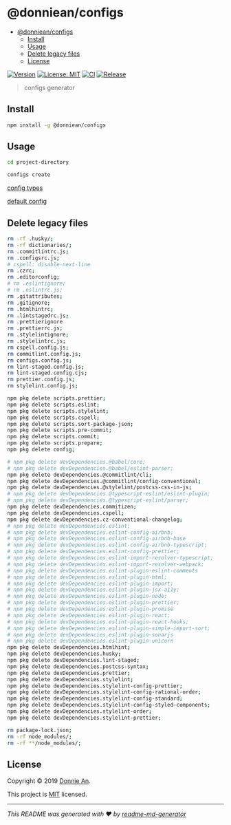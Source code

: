 # @donniean/configs

- [@donniean/configs](#donnieanconfigs)
  - [Install](#install)
  - [Usage](#usage)
  - [Delete legacy files](#delete-legacy-files)
  - [License](#license)

[![Version](https://img.shields.io/npm/v/@donniean/configs.svg)](https://www.npmjs.com/package/@donniean/configs) [![License: MIT](https://img.shields.io/github/license/donniean/configs)](https://github.com/donniean/configs/blob/master/LICENSE) [![CI](https://github.com/donniean/configs/actions/workflows/ci.yml/badge.svg)](https://github.com/donniean/configs/actions/workflows/ci.yml) [![Release](https://github.com/donniean/configs/actions/workflows/release.yml/badge.svg)](https://github.com/donniean/configs/actions/workflows/release.yml)

> configs generator

## Install

```sh
npm install -g @donniean/configs
```

## Usage

```sh
cd project-directory
```

```sh
configs create
```

[config types](src/types/configs-config.ts)

[default config](src/constants/configs-config.ts)

## Delete legacy files

```sh
rm -rf .husky/;
rm -rf dictionaries/;
rm .commitlintrc.js;
rm .configsrc.js;
# cspell: disable-next-line
rm .czrc;
rm .editorconfig;
# rm .eslintignore;
# rm .eslintrc.js;
rm .gitattributes;
rm .gitignore;
rm .htmlhintrc;
rm .lintstagedrc.js;
rm .prettierignore
rm .prettierrc.js;
rm .stylelintignore;
rm .stylelintrc.js;
rm cspell.config.js;
rm commitlint.config.js;
rm configs.config.js;
rm lint-staged.config.js;
rm lint-staged.config.cjs;
rm prettier.config.js;
rm stylelint.config.js;

npm pkg delete scripts.prettier;
npm pkg delete scripts.eslint;
npm pkg delete scripts.stylelint;
npm pkg delete scripts.cspell;
npm pkg delete scripts.sort-package-json;
npm pkg delete scripts.pre-commit;
npm pkg delete scripts.commit;
npm pkg delete scripts.prepare;
npm pkg delete config;

# npm pkg delete devDependencies.@babel/core;
# npm pkg delete devDependencies.@babel/eslint-parser;
npm pkg delete devDependencies.@commitlint/cli;
npm pkg delete devDependencies.@commitlint/config-conventional;
npm pkg delete devDependencies.@stylelint/postcss-css-in-js;
# npm pkg delete devDependencies.@typescript-eslint/eslint-plugin;
# npm pkg delete devDependencies.@typescript-eslint/parser;
npm pkg delete devDependencies.commitizen;
npm pkg delete devDependencies.cspell;
npm pkg delete devDependencies.cz-conventional-changelog;
# npm pkg delete devDependencies.eslint;
# npm pkg delete devDependencies.eslint-config-airbnb;
# npm pkg delete devDependencies.eslint-config-airbnb-base
# npm pkg delete devDependencies.eslint-config-airbnb-typescript;
# npm pkg delete devDependencies.eslint-config-prettier;
# npm pkg delete devDependencies.eslint-import-resolver-typescript;
# npm pkg delete devDependencies.eslint-import-resolver-webpack;
# npm pkg delete devDependencies.eslint-plugin-eslint-comments
# npm pkg delete devDependencies.eslint-plugin-html;
# npm pkg delete devDependencies.eslint-plugin-import;
# npm pkg delete devDependencies.eslint-plugin-jsx-a11y;
# npm pkg delete devDependencies.eslint-plugin-node;
# npm pkg delete devDependencies.eslint-plugin-prettier;
# npm pkg delete devDependencies.eslint-plugin-promise
# npm pkg delete devDependencies.eslint-plugin-react;
# npm pkg delete devDependencies.eslint-plugin-react-hooks;
# npm pkg delete devDependencies.eslint-plugin-simple-import-sort;
# npm pkg delete devDependencies.eslint-plugin-sonarjs
# npm pkg delete devDependencies.eslint-plugin-unicorn
npm pkg delete devDependencies.htmlhint;
npm pkg delete devDependencies.husky;
npm pkg delete devDependencies.lint-staged;
npm pkg delete devDependencies.postcss-syntax;
npm pkg delete devDependencies.prettier;
npm pkg delete devDependencies.stylelint;
npm pkg delete devDependencies.stylelint-config-prettier;
npm pkg delete devDependencies.stylelint-config-rational-order;
npm pkg delete devDependencies.stylelint-config-standard;
npm pkg delete devDependencies.stylelint-config-styled-components;
npm pkg delete devDependencies.stylelint-order;
npm pkg delete devDependencies.stylelint-prettier;

rm package-lock.json;
rm -rf node_modules/;
rm -rf **/node_modules/;
```

## License

Copyright © 2019 [Donnie An](https://github.com/donniean).

This project is [MIT](https://github.com/donniean/configs/blob/master/LICENSE)
licensed.

---

_This README was generated with ❤️
by [readme-md-generator](https://github.com/kefranabg/readme-md-generator)_
